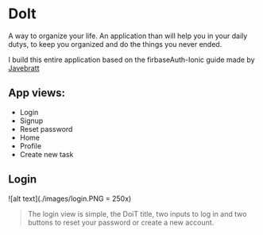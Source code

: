 # DoIt
A way to organize your life.
An application than will help you in your daily dutys, to keep you organized and do the things you never ended.

I build this entire application based on the firbaseAuth-Ionic guide made by [Javebratt](https://javebratt.com)

## App views:
- Login
- Signup
- Reset password
- Home
- Profile
- Create new task


## Login
![alt text](./images/login.PNG = 250x)
> The login view is simple, the DoiT title, two inputs to log in and two buttons to reset your password or create a new account.

